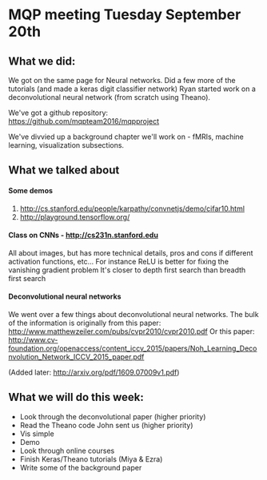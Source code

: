 # MQP meeting Tuesday September 20th

## What we did:
We got on the same page for Neural networks.
Did a few more of the tutorials (and made a keras digit classifier network)
Ryan started work on a deconvolutional neural network (from scratch using Theano).

We've got a github repository:
https://github.com/mqpteam2016/mqpproject

We've divvied up a background chapter we'll work on - fMRIs, machine learning, visualization subsections.

## What we talked about

#### Some demos
1. http://cs.stanford.edu/people/karpathy/convnetjs/demo/cifar10.html
2. http://playground.tensorflow.org/

#### Class on CNNs - http://cs231n.stanford.edu
All about images, but has more technical details,
pros and cons if different activation functions, etc...
  For instance ReLU is better for fixing the vanishing gradient problem
    It's closer to depth first search than breadth first search

#### Deconvolutional neural networks
We went over a few things about deconvolutional neural networks.
The bulk of the information is originally from this paper:
http://www.matthewzeiler.com/pubs/cvpr2010/cvpr2010.pdf
Or this paper:
http://www.cv-foundation.org/openaccess/content_iccv_2015/papers/Noh_Learning_Deconvolution_Network_ICCV_2015_paper.pdf

(Added later: http://arxiv.org/pdf/1609.07009v1.pdf)


## What we will do this week:

* Look through the deconvolutional paper (higher priority)
* Read the Theano code John sent us (higher priority)
* Vis simple
* Demo
* Look through online courses
* Finish Keras/Theano tutorials (Miya & Ezra)
* Write some of the background paper
